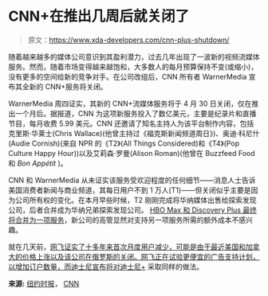 # CNN+在推出几周后就关闭了

> 原文：<https://www.xda-developers.com/cnn-plus-shutdown/>

随着越来越多的媒体公司意识到其盈利潜力，过去几年出现了一波新的视频流媒体服务。然而，随着市场变得越来越饱和，大多数人的每月预算保持不变(或缩小)，没有更多的空间给新的竞争对手。在公司改组后，CNN 所有者 WarnerMedia 宣布其全新的 CNN+服务将关闭。

WarnerMedia 周四证实，其新的 CNN+流媒体服务将于 4 月 30 日关闭，仅在推出一个月后。据报道，CNN 为这项新服务投入了数亿美元，主要是纪录片和直播节目，每月收费 5.99 美元。CNN 还邀请了知名主持人为该平台制作内容，包括克里斯·华莱士(Chris Wallace)(他曾主持过《福克斯新闻频道周日》)、奥迪·科尼什(Audie Cornish)(来自 NPR 的《T2》(All Things Considered)和《T4》(Pop Culture Happy Hour))以及艾莉森·罗曼(Alison Roman)(他曾在 Buzzfeed Food 和 *Bon Appétit* )。

CNN 和 WarnerMedia 从未证实该服务受欢迎程度的任何细节——消息人士告诉美国消费者新闻与商业频道，其每日用户不到 1 万人(T1)——但关闭似乎主要是因为公司所有权的变化。在本月早些时候，T2 刚刚完成将华纳媒体出售给探索发现公司，后者合并成为华纳兄弟探索发现公司。 [HBO Max 和 Discovery Plus 最终将合并为一项服务](https://www.theverge.com/2022/3/14/22976876/hbo-max-discovery-plus-merge-app-confirmed)，新公司的高管显然对支持另一项服务所需的额外成本不感兴趣。

就在几天前，[网飞证实了十多年来首次月度用户减少，可能是由于最近美国和加拿大的价格上涨以及该公司在俄罗斯的关闭。网飞正在试验更便宜的广告支持计划，以增加订户数量，而](https://www.xda-developers.com/netflix-loses-200k-users-explores-ad-supported-plans/)[迪士尼宣布将对迪士尼+](https://www.xda-developers.com/disney-ad-supported/) 采取同样的做法。

**来源:** [纽约时报](https://www.nytimes.com/2022/04/21/business/cnn-plus-shutting-down.html)， [CNN](https://www.cnn.com/2022/04/21/media/cnn-shutting-down/index.html)